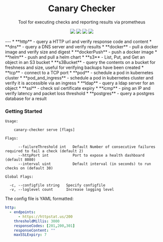 

<h1 align="center">Canary Checker</h1>
  <p align="center">Tool for executing checks and reporting results via prometheus</p>
<p align="center">
<a href="https://circleci.com/gh/flanksource/canary-checker"><img src="https://circleci.com/gh/flanksource/canary-checker.svg?style=svg"></a>
<a href="https://goreportcard.com/report/github.com/flanksource/canary-checker"><img src="https://goreportcard.com/badge/github.com/flanksource/canary-checker"></a>
<img src="https://img.shields.io/github/license/flanksource/canary-checker.svg?style=flat-square"/>
<a href="https://canary-checker.docs.flanksource.com"> <img src="https://img.shields.io/badge/☰-Docs-lightgrey.svg"/> </a>
</p>
---
* **http** - query a HTTP url and verify response code and content
* **dns** - query a DNS server and verify results
* **docker** - pull a docker image and verify size and digest
* **dockerPush** - push a docker image
* **helm** - push and pull a helm chart
* **s3** - List, Put, and Get an object in an S3 bucket
* **s3Bucket** - query the contents on a bucket for freshness and size, useful for verifying backups have been created
* **tcp** - connect to a TCP port
* **pod** - schedule a pod in kubernetes cluster
* **pod_and_ingress** - schedule a pod in kubernetes cluster and verify it is accessible via an ingress
* **ldap** - query a ldap server for an object
* **ssl** - check ssl certificate expiry
* **icmp** - ping an IP and verify latency and packet loss threshold
* **postgres** - query a postgres database for a result



### Getting Started


```
Usage:

	canary-checker serve [flags]

Flags:

      --failureThreshold int   Default Number of consecutive failures required to fail a check (default 2)
      --httpPort int           Port to expose a health dashboard  (default 8080)
      --interval uint          Default interval (in seconds) to run checks on (default 30)

Global Flags:

  -c, --configfile string   Specify configfile
  -v, --loglevel count      Increase logging level
```



The config file is YAML formatted:

```yaml
http:
  - endpoints:
      - https://httpstat.us/200
    thresholdMillis: 3000
    responseCodes: [201,200,301]
    responseContent: ""
    maxSSLExpiry: 7
```

